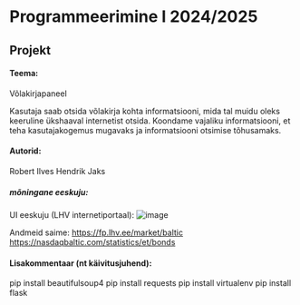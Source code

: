 # Programmeerimine I   2024/2025

## Projekt
#### Teema: 
Võlakirjapaneel

Kasutaja saab otsida võlakirja kohta informatsiooni, mida tal muidu oleks keeruline ükshaaval internetist otsida. Koondame vajaliku informatsiooni, et teha kasutajakogemus mugavaks ja informatsiooni otsimise tõhusamaks.

#### Autorid:
Robert Ilves
Hendrik Jaks


##### mõningane eeskuju:
UI eeskuju (LHV internetiportaal):
![image](https://github.com/user-attachments/assets/98482fa0-b05a-40cf-b776-0bc06e3bb4fc)

Andmeid saime: 
https://fp.lhv.ee/market/baltic
https://nasdaqbaltic.com/statistics/et/bonds


#### Lisakommentaar (nt käivitusjuhend):
pip install beautifulsoup4
pip install requests
pip install virtualenv
pip install flask